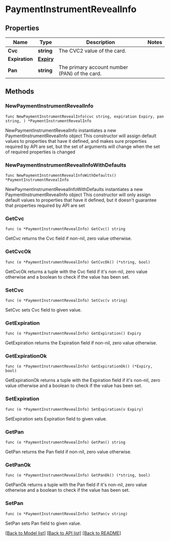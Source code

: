 # PaymentInstrumentRevealInfo

## Properties

Name | Type | Description | Notes
------------ | ------------- | ------------- | -------------
**Cvc** | **string** | The CVC2 value of the card. | 
**Expiration** | [**Expiry**](Expiry.md) |  | 
**Pan** | **string** | The primary account number (PAN) of the card. | 

## Methods

### NewPaymentInstrumentRevealInfo

`func NewPaymentInstrumentRevealInfo(cvc string, expiration Expiry, pan string, ) *PaymentInstrumentRevealInfo`

NewPaymentInstrumentRevealInfo instantiates a new PaymentInstrumentRevealInfo object
This constructor will assign default values to properties that have it defined,
and makes sure properties required by API are set, but the set of arguments
will change when the set of required properties is changed

### NewPaymentInstrumentRevealInfoWithDefaults

`func NewPaymentInstrumentRevealInfoWithDefaults() *PaymentInstrumentRevealInfo`

NewPaymentInstrumentRevealInfoWithDefaults instantiates a new PaymentInstrumentRevealInfo object
This constructor will only assign default values to properties that have it defined,
but it doesn't guarantee that properties required by API are set

### GetCvc

`func (o *PaymentInstrumentRevealInfo) GetCvc() string`

GetCvc returns the Cvc field if non-nil, zero value otherwise.

### GetCvcOk

`func (o *PaymentInstrumentRevealInfo) GetCvcOk() (*string, bool)`

GetCvcOk returns a tuple with the Cvc field if it's non-nil, zero value otherwise
and a boolean to check if the value has been set.

### SetCvc

`func (o *PaymentInstrumentRevealInfo) SetCvc(v string)`

SetCvc sets Cvc field to given value.


### GetExpiration

`func (o *PaymentInstrumentRevealInfo) GetExpiration() Expiry`

GetExpiration returns the Expiration field if non-nil, zero value otherwise.

### GetExpirationOk

`func (o *PaymentInstrumentRevealInfo) GetExpirationOk() (*Expiry, bool)`

GetExpirationOk returns a tuple with the Expiration field if it's non-nil, zero value otherwise
and a boolean to check if the value has been set.

### SetExpiration

`func (o *PaymentInstrumentRevealInfo) SetExpiration(v Expiry)`

SetExpiration sets Expiration field to given value.


### GetPan

`func (o *PaymentInstrumentRevealInfo) GetPan() string`

GetPan returns the Pan field if non-nil, zero value otherwise.

### GetPanOk

`func (o *PaymentInstrumentRevealInfo) GetPanOk() (*string, bool)`

GetPanOk returns a tuple with the Pan field if it's non-nil, zero value otherwise
and a boolean to check if the value has been set.

### SetPan

`func (o *PaymentInstrumentRevealInfo) SetPan(v string)`

SetPan sets Pan field to given value.



[[Back to Model list]](../README.md#documentation-for-models) [[Back to API list]](../README.md#documentation-for-api-endpoints) [[Back to README]](../README.md)


